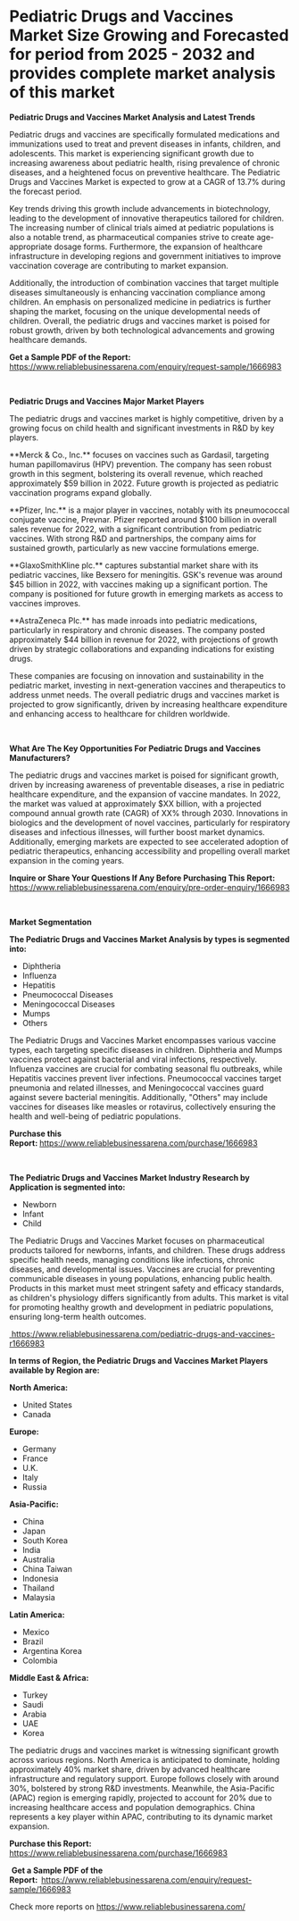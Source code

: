 <p><h1>Pediatric Drugs and Vaccines Market Size Growing and Forecasted for period from 2025 - 2032 and provides complete market analysis of this market</h1></p><p><strong>Pediatric Drugs and Vaccines Market Analysis and Latest Trends</strong></p>
<p><p>Pediatric drugs and vaccines are specifically formulated medications and immunizations used to treat and prevent diseases in infants, children, and adolescents. This market is experiencing significant growth due to increasing awareness about pediatric health, rising prevalence of chronic diseases, and a heightened focus on preventive healthcare. The Pediatric Drugs and Vaccines Market is expected to grow at a CAGR of 13.7% during the forecast period. </p><p>Key trends driving this growth include advancements in biotechnology, leading to the development of innovative therapeutics tailored for children. The increasing number of clinical trials aimed at pediatric populations is also a notable trend, as pharmaceutical companies strive to create age-appropriate dosage forms. Furthermore, the expansion of healthcare infrastructure in developing regions and government initiatives to improve vaccination coverage are contributing to market expansion.</p><p>Additionally, the introduction of combination vaccines that target multiple diseases simultaneously is enhancing vaccination compliance among children. An emphasis on personalized medicine in pediatrics is further shaping the market, focusing on the unique developmental needs of children. Overall, the pediatric drugs and vaccines market is poised for robust growth, driven by both technological advancements and growing healthcare demands.</p></p>
<p><strong>Get a Sample PDF of the Report:&nbsp;</strong> <a href="https://www.reliablebusinessarena.com/enquiry/request-sample/1666983?utm_campaign=3272&utm_medium=2&utm_source=Github&utm_content=ia&utm_term=08032025&utm_id=pediatric-drugs-and-vaccines">https://www.reliablebusinessarena.com/enquiry/request-sample/1666983</a></p>
<p>&nbsp;</p>
<p><strong>Pediatric Drugs and Vaccines Major Market Players</strong></p>
<p><p>The pediatric drugs and vaccines market is highly competitive, driven by a growing focus on child health and significant investments in R&D by key players. </p><p>**Merck & Co., Inc.** focuses on vaccines such as Gardasil, targeting human papillomavirus (HPV) prevention. The company has seen robust growth in this segment, bolstering its overall revenue, which reached approximately $59 billion in 2022. Future growth is projected as pediatric vaccination programs expand globally.</p><p>**Pfizer, Inc.** is a major player in vaccines, notably with its pneumococcal conjugate vaccine, Prevnar. Pfizer reported around $100 billion in overall sales revenue for 2022, with a significant contribution from pediatric vaccines. With strong R&D and partnerships, the company aims for sustained growth, particularly as new vaccine formulations emerge.</p><p>**GlaxoSmithKline plc.** captures substantial market share with its pediatric vaccines, like Bexsero for meningitis. GSK's revenue was around $45 billion in 2022, with vaccines making up a significant portion. The company is positioned for future growth in emerging markets as access to vaccines improves.</p><p>**AstraZeneca Plc.** has made inroads into pediatric medications, particularly in respiratory and chronic diseases. The company posted approximately $44 billion in revenue for 2022, with projections of growth driven by strategic collaborations and expanding indications for existing drugs.</p><p>These companies are focusing on innovation and sustainability in the pediatric market, investing in next-generation vaccines and therapeutics to address unmet needs. The overall pediatric drugs and vaccines market is projected to grow significantly, driven by increasing healthcare expenditure and enhancing access to healthcare for children worldwide.</p></p>
<p>&nbsp;</p>
<p><strong>What Are The Key Opportunities For Pediatric Drugs and Vaccines Manufacturers?</strong></p>
<p><p>The pediatric drugs and vaccines market is poised for significant growth, driven by increasing awareness of preventable diseases, a rise in pediatric healthcare expenditure, and the expansion of vaccine mandates. In 2022, the market was valued at approximately $XX billion, with a projected compound annual growth rate (CAGR) of XX% through 2030. Innovations in biologics and the development of novel vaccines, particularly for respiratory diseases and infectious illnesses, will further boost market dynamics. Additionally, emerging markets are expected to see accelerated adoption of pediatric therapeutics, enhancing accessibility and propelling overall market expansion in the coming years.</p></p>
<p><strong>Inquire or Share Your Questions If Any Before Purchasing This Report:</strong> <a href="https://www.reliablebusinessarena.com/enquiry/pre-order-enquiry/1666983?utm_campaign=3272&utm_medium=2&utm_source=Github&utm_content=ia&utm_term=08032025&utm_id=pediatric-drugs-and-vaccines">https://www.reliablebusinessarena.com/enquiry/pre-order-enquiry/1666983</a></p>
<p>&nbsp;</p>
<p><strong>Market Segmentation</strong></p>
<p><strong>The Pediatric Drugs and Vaccines Market Analysis by types is segmented into:</strong></p>
<p><ul><li>Diphtheria</li><li>Influenza</li><li>Hepatitis</li><li>Pneumococcal Diseases</li><li>Meningococcal Diseases</li><li>Mumps</li><li>Others</li></ul></p>
<p><p>The Pediatric Drugs and Vaccines Market encompasses various vaccine types, each targeting specific diseases in children. Diphtheria and Mumps vaccines protect against bacterial and viral infections, respectively. Influenza vaccines are crucial for combating seasonal flu outbreaks, while Hepatitis vaccines prevent liver infections. Pneumococcal vaccines target pneumonia and related illnesses, and Meningococcal vaccines guard against severe bacterial meningitis. Additionally, "Others" may include vaccines for diseases like measles or rotavirus, collectively ensuring the health and well-being of pediatric populations.</p></p>
<p><strong>Purchase this Report:&nbsp;</strong><a href="https://www.reliablebusinessarena.com/purchase/1666983?utm_campaign=3272&utm_medium=2&utm_source=Github&utm_content=ia&utm_term=08032025&utm_id=pediatric-drugs-and-vaccines">https://www.reliablebusinessarena.com/purchase/1666983</a></p>
<p>&nbsp;</p>
<p><strong>The Pediatric Drugs and Vaccines Market Industry Research by Application is segmented into:</strong></p>
<p><ul><li>Newborn</li><li>Infant</li><li>Child</li></ul></p>
<p><p>The Pediatric Drugs and Vaccines Market focuses on pharmaceutical products tailored for newborns, infants, and children. These drugs address specific health needs, managing conditions like infections, chronic diseases, and developmental issues. Vaccines are crucial for preventing communicable diseases in young populations, enhancing public health. Products in this market must meet stringent safety and efficacy standards, as children's physiology differs significantly from adults. This market is vital for promoting healthy growth and development in pediatric populations, ensuring long-term health outcomes.</p></p>
<p><a href="https://www.reliablebusinessarena.com/pediatric-drugs-and-vaccines-r1666983?utm_campaign=3272&utm_medium=2&utm_source=Github&utm_content=ia&utm_term=08032025&utm_id=pediatric-drugs-and-vaccines">&nbsp;https://www.reliablebusinessarena.com/pediatric-drugs-and-vaccines-r1666983</a></p>
<p><strong>In terms of Region, the Pediatric Drugs and Vaccines Market Players available by Region are:</strong></p>
<p>
    <p> <strong> North America: </strong>
        <ul>
            <li>United States</li>
            <li>Canada</li>
        </ul>
        </p> 
    <p> <strong> Europe: </strong>
        <ul>
            <li>Germany</li>
            <li>France</li>
            <li>U.K.</li>
            <li>Italy</li>
            <li>Russia</li>
        </ul>
        </p> 
    <p> <strong> Asia-Pacific: </strong>
        <ul>
            <li>China</li>
            <li>Japan</li>
            <li>South Korea</li>
            <li>India</li>
            <li>Australia</li>
            <li>China Taiwan</li>
            <li>Indonesia</li>
            <li>Thailand</li>
            <li>Malaysia</li>
        </ul>
        </p> 
    <p> <strong> Latin America: </strong>
        <ul>
            <li>Mexico</li>
            <li>Brazil</li>
            <li>Argentina Korea</li>
            <li>Colombia</li>
        </ul>
        </p> 
    <p> <strong> Middle East & Africa: </strong>
        <ul>
            <li>Turkey</li>
            <li>Saudi</li>
            <li>Arabia</li>
            <li>UAE</li>
            <li>Korea</li>
        </ul>
    </p>
    </p>
<p><p>The pediatric drugs and vaccines market is witnessing significant growth across various regions. North America is anticipated to dominate, holding approximately 40% market share, driven by advanced healthcare infrastructure and regulatory support. Europe follows closely with around 30%, bolstered by strong R&D investments. Meanwhile, the Asia-Pacific (APAC) region is emerging rapidly, projected to account for 20% due to increasing healthcare access and population demographics. China represents a key player within APAC, contributing to its dynamic market expansion.</p></p>
<p><strong>Purchase this Report: </strong><a href="https://www.reliablebusinessarena.com/purchase/1666983?utm_campaign=3272&utm_medium=2&utm_source=Github&utm_content=ia&utm_term=08032025&utm_id=pediatric-drugs-and-vaccines">https://www.reliablebusinessarena.com/purchase/1666983</a></p>
<p>&nbsp;<strong>Get a Sample PDF of the Report:&nbsp;&nbsp;</strong><a href="https://www.reliablebusinessarena.com/enquiry/request-sample/1666983?utm_campaign=3272&utm_medium=2&utm_source=Github&utm_content=ia&utm_term=08032025&utm_id=pediatric-drugs-and-vaccines">https://www.reliablebusinessarena.com/enquiry/request-sample/1666983</a></p>
<p><strong></strong></p>
<p>Check more reports on <a href="https://www.reliablebusinessarena.com/?utm_campaign=3272&utm_medium=2&utm_source=Github&utm_content=ia&utm_term=08032025&utm_id=pediatric-drugs-and-vaccines">https://www.reliablebusinessarena.com/</a></p>
